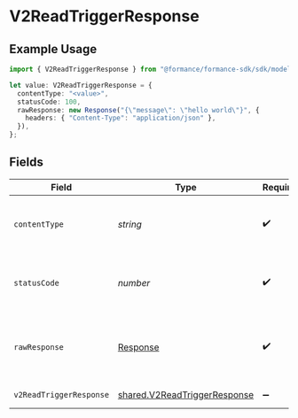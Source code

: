 # V2ReadTriggerResponse

## Example Usage

```typescript
import { V2ReadTriggerResponse } from "@formance/formance-sdk/sdk/models/operations";

let value: V2ReadTriggerResponse = {
  contentType: "<value>",
  statusCode: 100,
  rawResponse: new Response("{\"message\": \"hello world\"}", {
    headers: { "Content-Type": "application/json" },
  }),
};
```

## Fields

| Field                                                                               | Type                                                                                | Required                                                                            | Description                                                                         |
| ----------------------------------------------------------------------------------- | ----------------------------------------------------------------------------------- | ----------------------------------------------------------------------------------- | ----------------------------------------------------------------------------------- |
| `contentType`                                                                       | *string*                                                                            | :heavy_check_mark:                                                                  | HTTP response content type for this operation                                       |
| `statusCode`                                                                        | *number*                                                                            | :heavy_check_mark:                                                                  | HTTP response status code for this operation                                        |
| `rawResponse`                                                                       | [Response](https://developer.mozilla.org/en-US/docs/Web/API/Response)               | :heavy_check_mark:                                                                  | Raw HTTP response; suitable for custom response parsing                             |
| `v2ReadTriggerResponse`                                                             | [shared.V2ReadTriggerResponse](../../../sdk/models/shared/v2readtriggerresponse.md) | :heavy_minus_sign:                                                                  | A specific trigger                                                                  |